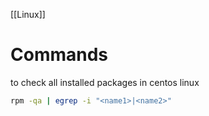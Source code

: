 [[Linux]]

# Commands

to check all installed packages in centos linux  
```bash
rpm -qa | egrep -i "<name1>|<name2>"
```
